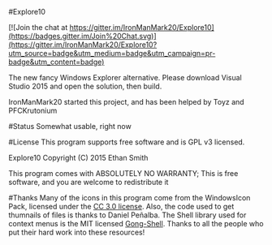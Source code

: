 #Explore10

[![Join the chat at https://gitter.im/IronManMark20/Explore10](https://badges.gitter.im/Join%20Chat.svg)](https://gitter.im/IronManMark20/Explore10?utm_source=badge&utm_medium=badge&utm_campaign=pr-badge&utm_content=badge)

The new fancy Windows Explorer alternative. Please download Visual Studio 2015 and open the solution, then build.

IronManMark20 started this project, and has been helped by Toyz and PFCKrutonium

#Status
Somewhat usable, right now

#License
This program supports free software and is GPL v3 licensed.

Explore10  Copyright (C) 2015  Ethan Smith

This program comes with ABSOLUTELY NO WARRANTY;
This is free software, and you are welcome to redistribute it

#Thanks
Many of the icons in this program come from the WindowsIcon Pack, licensed under the [CC 3.0 license](https://creativecommons.org/licenses/by/3.0/us/). Also, the code used to get thumnails of files is thanks to Daniel Peñalba.
The Shell library used for context menus is the MIT licensed [Gong-Shell](https://github.com/grokys/gong-shell). Thanks to all the people who put their hard work into these resources!
